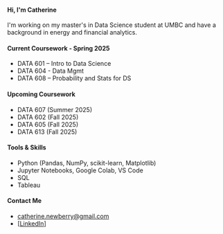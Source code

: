 #### Hi, I'm Catherine
I'm working on my master's in Data Science student at UMBC and have a background in energy and financial analytics. 

#### Current Coursework - Spring 2025
- DATA 601 – Intro to Data Science
- DATA 604 - Data Mgmt
- DATA 608 – Probability and Stats for DS

#### Upcoming Coursework
- DATA 607 (Summer 2025)
- DATA 602 (Fall 2025)
- DATA 605 (Fall 2025)
- DATA 613 (Fall 2025)

#### Tools & Skills
- Python (Pandas, NumPy, scikit-learn, Matplotlib)
- Jupyter Notebooks, Google Colab, VS Code
- SQL
- Tableau

#### Contact Me
- catherine.newberry@gmail.com
- [[LinkedIn](https://www.linkedin.com/in/catherine-newberry-3021abb/)]
